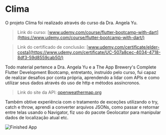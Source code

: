 # Clima

O projeto Clima foi realizado através do curso da Dra. Angela Yu.

>Link do curso: [www.udemy.com/course/flutter-bootcamp-with-dart](https://www.udemy.com/course/flutter-bootcamp-with-dart/)

>Link do certificado de conclusão: [www.udemy.com/certificate/elder-costa](https://www.udemy.com/certificate/UC-507a8cec-4034-4718-8df3-59d8559cab50/)

Todo material pertence a Dra. Angela Yu e a The App Brewery's Complete Flutter Development Bootcamp, entretanto, instruído pelo curso, fui capaz de realizar desafios por conta própria, aprendendo a lidar com APIs e como utilizar seus dados através do uso de http e métodos assíncronos.

>Link do site da API: [openweathermap.org](https://openweathermap.org/)

Também obtive experiência com o tratamento de exceções utilizando o try, catch e throw, aprendi a converter arquivos JSONs, como passar e retornar entre telas usando o Navigator, fiz uso do pacote Geolocator para manipular dados de localização atual etc.

![Finished App](https://github.com/londonappbrewery/Images/blob/master/clima-demo.gif)